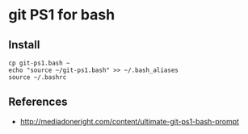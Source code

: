 git PS1 for bash
================

Install
-------

    cp git-ps1.bash ~
    echo "source ~/git-ps1.bash" >> ~/.bash_aliases
    source ~/.bashrc

References
----------

* http://mediadoneright.com/content/ultimate-git-ps1-bash-prompt
